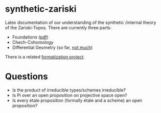 # synthetic-zariski
Latex documentation of our understanding of the synthetic /internal theory of the Zariski-Topos.
There are currently three parts:
- Foundations ([pdf](https://felix-cherubini.de/iag.pdf))
- Chech-Cohomology
- Differential Geometry (so far, [not much](https://felix-cherubini.de/diffgeo.pdf))

There is a related [formatization project](https://github.com/felixwellen/synthetic-geometry).


# Questions

- Is the product of irreducible types/schemes irreducible?
- Is Pi over an open proposition on projective space open?
- Is every étale proposition (formally étale and a scheme) an open proposition?
